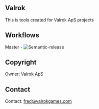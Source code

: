 ## Valrok
This is tools created for Valrok ApS projects

## Workflows
Master - ![Semantic-release](https://github.com/Valrok-Games/Valrokp/actions/workflows/semantic-release.yml/badge.svg?branch=master)

## Copyright
Owner: Valrok ApS

## Contact
Contact: fred@valrokgames.com
